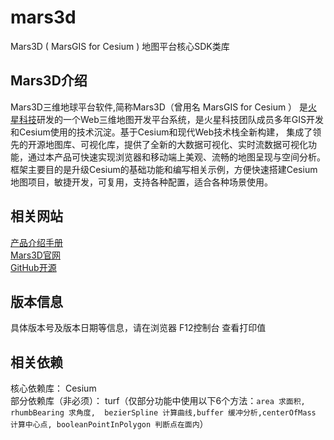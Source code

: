 # mars3d
  Mars3D ( MarsGIS for Cesium ) 地图平台核心SDK类库


## Mars3D介绍
 Mars3D三维地球平台软件,简称Mars3D（曾用名 MarsGIS for Cesium ） 是[火星科技](http://www.marsgis.cn/)研发的一个Web三维地图开发平台系统，是火星科技团队成员多年GIS开发和Cesium使用的技术沉淀。基于Cesium和现代Web技术栈全新构建， 集成了领先的开源地图库、可视化库，提供了全新的大数据可视化、实时流数据可视化功能，通过本产品可快速实现浏览器和移动端上美观、流畅的地图呈现与空间分析。 框架主要目的是升级Cesium的基础功能和编写相关示例，方便快速搭建Cesium地图项目，敏捷开发，可复用，支持各种配置，适合各种场景使用。

## 相关网站
[产品介绍手册](http://cesium.marsgis.cn/docs/file/cpjs.pdf)  
[Mars3D官网](http://cesium.marsgis.cn)  
[GitHub开源](https://github.com/marsgis/mars3d)

 

## 版本信息
   具体版本号及版本日期等信息，请在浏览器 F12控制台 查看打印值 
 

## 相关依赖
 核心依赖库： Cesium   
 部分依赖库（非必须）： 
    turf（仅部分功能中使用以下6个方法：`area 求面积, rhumbBearing 求角度,  bezierSpline 计算曲线,buffer 缓冲分析,centerOfMass 计算中心点, booleanPointInPolygon 判断点在面内`）  


